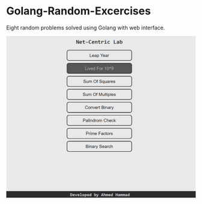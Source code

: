 # Golang-Random-Excercises
Eight random problems solved using Golang with web interface.

![Screenshot](/views/screenshot.PNG)
